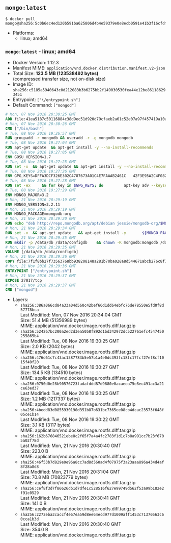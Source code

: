## `mongo:latest`

```console
$ docker pull mongo@sha256:5c0b6ec4ed120b591ba625806d4b4e59379e0e8ecb0591e41b3f16cfdf0015a2
```

-	Platforms:
	-	linux; amd64

### `mongo:latest` - linux; amd64

-	Docker Version: 1.12.3
-	Manifest MIME: `application/vnd.docker.distribution.manifest.v2+json`
-	Total Size: **123.5 MB (123538492 bytes)**  
	(compressed transfer size, not on-disk size)
-	Image ID: `sha256:c5185a5940643c0d212083b3b6275bb2f149030530fea44e12be861186293451`
-	Entrypoint: `["\/entrypoint.sh"]`
-	Default Command: `["mongod"]`

```dockerfile
# Mon, 07 Nov 2016 20:30:25 GMT
ADD file:41ea5187c50116884c38d9ec51d920d79cfaeb2a61c52e07a97f457419a10a4f in / 
# Mon, 07 Nov 2016 20:30:26 GMT
CMD ["/bin/bash"]
# Tue, 08 Nov 2016 19:26:57 GMT
RUN groupadd -r mongodb && useradd -r -g mongodb mongodb
# Tue, 08 Nov 2016 19:27:04 GMT
RUN apt-get update 	&& apt-get install -y --no-install-recommends 		numactl 	&& rm -rf /var/lib/apt/lists/*
# Tue, 08 Nov 2016 19:27:05 GMT
ENV GOSU_VERSION=1.7
# Tue, 08 Nov 2016 19:27:25 GMT
RUN set -x 	&& apt-get update && apt-get install -y --no-install-recommends ca-certificates wget && rm -rf /var/lib/apt/lists/* 	&& wget -O /usr/local/bin/gosu "https://github.com/tianon/gosu/releases/download/$GOSU_VERSION/gosu-$(dpkg --print-architecture)" 	&& wget -O /usr/local/bin/gosu.asc "https://github.com/tianon/gosu/releases/download/$GOSU_VERSION/gosu-$(dpkg --print-architecture).asc" 	&& export GNUPGHOME="$(mktemp -d)" 	&& gpg --keyserver ha.pool.sks-keyservers.net --recv-keys B42F6819007F00F88E364FD4036A9C25BF357DD4 	&& gpg --batch --verify /usr/local/bin/gosu.asc /usr/local/bin/gosu 	&& rm -r "$GNUPGHOME" /usr/local/bin/gosu.asc 	&& chmod +x /usr/local/bin/gosu 	&& gosu nobody true 	&& apt-get purge -y --auto-remove ca-certificates wget
# Tue, 08 Nov 2016 19:27:26 GMT
ENV GPG_KEYS=DFFA3DCF326E302C4787673A01C4E7FAAAB2461C 	42F3E95A2C4F08279C4960ADD68FA50FEA312927
# Tue, 08 Nov 2016 19:27:28 GMT
RUN set -ex 	&& for key in $GPG_KEYS; do 		apt-key adv --keyserver ha.pool.sks-keyservers.net --recv-keys "$key"; 	done
# Tue, 08 Nov 2016 19:27:29 GMT
ENV MONGO_MAJOR=3.2
# Mon, 21 Nov 2016 20:29:19 GMT
ENV MONGO_VERSION=3.2.11
# Mon, 21 Nov 2016 20:29:19 GMT
ENV MONGO_PACKAGE=mongodb-org
# Mon, 21 Nov 2016 20:29:20 GMT
RUN echo "deb http://repo.mongodb.org/apt/debian jessie/mongodb-org/$MONGO_MAJOR main" > /etc/apt/sources.list.d/mongodb-org.list
# Mon, 21 Nov 2016 20:29:34 GMT
RUN set -x 	&& apt-get update 	&& apt-get install -y 		${MONGO_PACKAGE}=$MONGO_VERSION 		${MONGO_PACKAGE}-server=$MONGO_VERSION 		${MONGO_PACKAGE}-shell=$MONGO_VERSION 		${MONGO_PACKAGE}-mongos=$MONGO_VERSION 		${MONGO_PACKAGE}-tools=$MONGO_VERSION 	&& rm -rf /var/lib/apt/lists/* 	&& rm -rf /var/lib/mongodb 	&& mv /etc/mongod.conf /etc/mongod.conf.orig
# Mon, 21 Nov 2016 20:29:35 GMT
RUN mkdir -p /data/db /data/configdb 	&& chown -R mongodb:mongodb /data/db /data/configdb
# Mon, 21 Nov 2016 20:29:35 GMT
VOLUME [/data/db /data/configdb]
# Mon, 21 Nov 2016 20:29:36 GMT
COPY file:7f1f8bb27f73563768bb938208148a281b70ba028a8d544671abcb276c8f741c in /entrypoint.sh 
# Mon, 21 Nov 2016 20:29:36 GMT
ENTRYPOINT ["/entrypoint.sh"]
# Mon, 21 Nov 2016 20:29:37 GMT
EXPOSE 27017/tcp
# Mon, 21 Nov 2016 20:29:37 GMT
CMD ["mongod"]
```

-	Layers:
	-	`sha256:386a066cd84a33a04d560c42bef66d1dd64ebfc76de78550e5fd0f8d57778bca`  
		Last Modified: Mon, 07 Nov 2016 20:34:04 GMT  
		Size: 51.4 MB (51356989 bytes)  
		MIME: application/vnd.docker.image.rootfs.diff.tar.gzip
	-	`sha256:524267bc200a2ed2d3ea5058f892d1bd342972dc522761efc4547450255865b4`  
		Last Modified: Tue, 08 Nov 2016 19:30:25 GMT  
		Size: 2.0 KB (2042 bytes)  
		MIME: application/vnd.docker.image.rootfs.diff.tar.gzip
	-	`sha256:476d61c7c43ac1387783b5e57b1a4e0dc393fc18fc17fcf27ef8cf1015f40f20`  
		Last Modified: Tue, 08 Nov 2016 19:30:27 GMT  
		Size: 134.5 KB (134510 bytes)  
		MIME: application/vnd.docker.image.rootfs.diff.tar.gzip
	-	`sha256:0750d0e28b90576723fadafddd87d9880e0acaeea75e8ec491ac3a21ce63ed37`  
		Last Modified: Tue, 08 Nov 2016 19:30:25 GMT  
		Size: 1.2 MB (1217337 bytes)  
		MIME: application/vnd.docker.image.rootfs.diff.tar.gzip
	-	`sha256:4bedd83d0855930190d351b87b631bc7365ee08cb4dcac23573f648f05ce1b14`  
		Last Modified: Tue, 08 Nov 2016 19:30:22 GMT  
		Size: 3.1 KB (3117 bytes)  
		MIME: application/vnd.docker.image.rootfs.diff.tar.gzip
	-	`sha256:162b676846521ebe8c2f65f7a4a4fc2783f1d1c7b8a991cc7b23f6705a02f78d`  
		Last Modified: Mon, 21 Nov 2016 20:30:40 GMT  
		Size: 223.0 B  
		MIME: application/vnd.docker.image.rootfs.diff.tar.gzip
	-	`sha256:46f53b7d829e0e96a8cc7ad8d560ad4f07975f3a23aaa896a434d4af8f28a8d8`  
		Last Modified: Mon, 21 Nov 2016 20:31:04 GMT  
		Size: 70.8 MB (70823779 bytes)  
		MIME: application/vnd.docker.image.rootfs.diff.tar.gzip
	-	`sha256:cef8f3d7f86626db1d7dfe1c528516f627e99749d562f53a99b182e2f91c0529`  
		Last Modified: Mon, 21 Nov 2016 20:30:41 GMT  
		Size: 141.0 B  
		MIME: application/vnd.docker.image.rootfs.diff.tar.gzip
	-	`sha256:2272eba3caccf4e67ea59d8ee64ecd977d1009aff1453c71370563c60cca1b3d`  
		Last Modified: Mon, 21 Nov 2016 20:30:40 GMT  
		Size: 354.0 B  
		MIME: application/vnd.docker.image.rootfs.diff.tar.gzip
